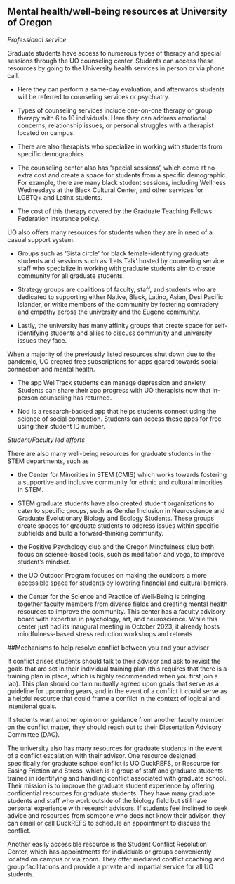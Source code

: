 ## Mental health/well-being resources at University of Oregon 

_Professional service_

Graduate students have access to numerous types of therapy and special sessions through the UO counseling center. 
Students can access these resources by going to the University health services in person or via phone call.  

* Here they can perform a same-day evaluation, and afterwards students will be referred to counseling services or psychiatry.  
 
 * Types of counseling services include one-on-one therapy or group therapy with 6 to 10 individuals.
   Here they can address emotional concerns, relationship issues, or personal struggles with a therapist located on campus.  
 
* There are also therapists who specialize in working with students from specific demographics 
 
* The counseling center also has ‘special sessions’, which come at no extra cost and create a space for students
  from a specific demographic. For example, there are many black student sessions, including Wellness Wednesdays at the
  Black Cultural Center, and other services for LGBTQ+ and Latinx students. 
 
* The cost of this therapy covered by the Graduate Teaching Fellows Federation insurance policy.  


UO also offers many resources for students when they are in need of a casual support system.  

* Groups such as ‘Sista circle’ for black female-identifying graduate students and sessions such as ‘Lets Talk’
  hosted by counseling service staff who specialize in working with graduate students aim to create community for
  all graduate students. 
 
* Strategy groups are coalitions of faculty, staff, and students who are dedicated to supporting either Native, Black,
  Latino, Asian, Desi Pacific Islander, or white members of the community by fostering comradery and empathy across
  the university and the Eugene community.  
 
* Lastly, the university has many affinity groups that create space for self-identifying students and allies to discuss
  community and university issues they face.  


When a majority of the previously listed resources shut down due to the pandemic, UO created free
subscriptions for apps geared towards social connection and mental health.  
* The app WellTrack students can manage depression and anxiety. Students can share their app progress with UO therapists now that in-person counseling has returned.  
 
* Nod is a research-backed app that helps students connect using the science of social connection. Students can access these apps for free using their student ID number. 
 

_Student/Faculty led efforts_

There are also many well-being resources for graduate students in the STEM departments, such as

* the Center for Minorities in STEM (CMIS) which works towards fostering a supportive and inclusive
  community for ethnic and cultural minorities in STEM. 
 
* STEM graduate students have also created student organizations to cater to specific groups, such as Gender Inclusion
  in Neuroscience and Graduate Evolutionary Biology and Ecology Students. These groups create spaces for graduate
  students to address issues within specific subfields and build a forward-thinking community. 
 
* the Positive Psychology club and the Oregon Mindfulness club both focus on science-based tools, such as meditation
  and yoga, to improve student’s mindset.  
 
* the UO Outdoor Program focuses on making the outdoors a more accessible space for students by lowering financial
  and cultural barriers. 
 
* the Center for the Science and Practice of Well-Being is bringing together faculty members from diverse fields and
  creating mental health resources to improve the community. This center has a faculty advisory board with expertise in
  psychology, art, and neuroscience. While this center just had its inaugural meeting in October 2023, it already hosts
  mindfulness-based stress reduction workshops and retreats  



##Mechanisms to help resolve conflict between you and your adviser 

If conflict arises students should talk to their advisor and ask to revisit the goals that are set in their individual 
training plan (this requires that there is a training plan in place, which is highly recommended when you first join a lab). 
This plan should contain mutually agreed upon goals that serve as a guideline for upcoming years, and in the event of a 
conflict it could serve as a helpful resource that could frame a conflict in the context of logical and intentional goals.  
 
If students want another opinion or guidance from another faculty member on the conflict matter, they should reach out to 
their Dissertation Advisory Committee (DAC).  
 
The university also has many resources for graduate students in the event of a conflict escalation with their advisor. 
One resource designed specifically for graduate school conflict is UO DuckREFS, or Resource for Easing Friction and Stress,
which is a group of staff and graduate students trained in identifying and handling conflict associated with graduate school.
Their mission is to improve the graduate student experience by offering confidential resources for graduate students. 
They have many graduate students and staff who work outside of the biology field but still have personal experience 
with research advisors. If students feel inclined to seek advice and resources from someone who does not know their advisor, 
they can email or call DuckREFS to schedule an appointment to discuss the conflict.  
 
Another easily accessible resource is the Student Conflict Resolution Center, which has appointments for individuals or 
groups conveniently located on campus or via zoom. They offer mediated conflict coaching and group 
facilitations and provide a private and impartial service for all UO students.  
